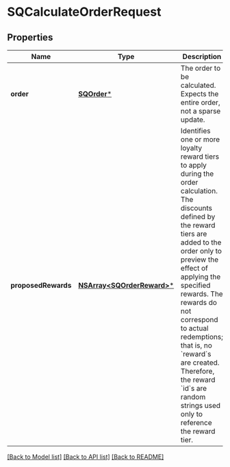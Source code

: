 # SQCalculateOrderRequest

## Properties
Name | Type | Description | Notes
------------ | ------------- | ------------- | -------------
**order** | [**SQOrder***](SQOrder.md) | The order to be calculated. Expects the entire order, not a sparse update. | 
**proposedRewards** | [**NSArray&lt;SQOrderReward&gt;***](SQOrderReward.md) | Identifies one or more loyalty reward tiers to apply during the order calculation. The discounts defined by the reward tiers are added to the order only to preview the effect of applying the specified rewards. The rewards do not correspond to actual redemptions; that is, no &#x60;reward&#x60;s are created. Therefore, the reward &#x60;id&#x60;s are random strings used only to reference the reward tier. | [optional] 

[[Back to Model list]](../README.md#documentation-for-models) [[Back to API list]](../README.md#documentation-for-api-endpoints) [[Back to README]](../README.md)


